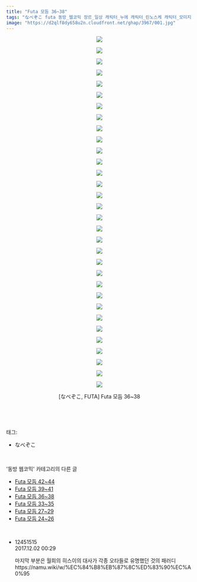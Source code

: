 ```yaml
---
title: "Futa 모듬 36~38"
tags: "なべぞこ futa 동방_웹코믹 장르_일상 캐릭터_누에 캐릭터_린노스케 캐릭터_모미지 캐릭터_사쿠야 캐릭터_아야 캐릭터_코이시 캐릭터_코코로 캐릭터_플랑드르"
image: "https://d2qlf8dy658u2n.cloudfront.net/ghap/3967/001.jpg"
---
```

<div class="article">
<p style="text-align: center; clear: none; float: none;"><img src="{{ site.imgserver12 }}/ghap/3967/001.jpg"/></p>
<p style="text-align: center; clear: none; float: none;"><img src="{{ site.imgserver12 }}/ghap/3967/002.jpg"/></p>
<p style="text-align: center; clear: none; float: none;"><img src="{{ site.imgserver12 }}/ghap/3967/003.jpg"/></p>
<p style="text-align: center; clear: none; float: none;"><img src="{{ site.imgserver12 }}/ghap/3967/004.jpg"/></p>
<p style="text-align: center; clear: none; float: none;"><img src="{{ site.imgserver12 }}/ghap/3967/005.jpg"/></p>
<p style="text-align: center; clear: none; float: none;"><img src="{{ site.imgserver12 }}/ghap/3967/006.jpg"/></p>
<p style="text-align: center; clear: none; float: none;"><img src="{{ site.imgserver12 }}/ghap/3967/007.jpg"/></p>
<p style="text-align: center; clear: none; float: none;"><img src="{{ site.imgserver12 }}/ghap/3967/008.jpg"/></p>
<p style="text-align: center; clear: none; float: none;"><img src="{{ site.imgserver12 }}/ghap/3967/009.jpg"/></p>
<p style="text-align: center; clear: none; float: none;"><img src="{{ site.imgserver12 }}/ghap/3967/010.jpg"/></p>
<p style="text-align: center; clear: none; float: none;"><img src="{{ site.imgserver12 }}/ghap/3967/011.jpg"/></p>
<p style="text-align: center; clear: none; float: none;"><img src="{{ site.imgserver12 }}/ghap/3967/012.jpg"/></p>
<p style="text-align: center; clear: none; float: none;"><img src="{{ site.imgserver12 }}/ghap/3967/013.jpg"/></p>
<p style="text-align: center; clear: none; float: none;"><img src="{{ site.imgserver12 }}/ghap/3967/014.jpg"/></p>
<p style="text-align: center; clear: none; float: none;"><img src="{{ site.imgserver12 }}/ghap/3967/015.jpg"/></p>
<p style="text-align: center; clear: none; float: none;"><img src="{{ site.imgserver12 }}/ghap/3967/016.jpg"/></p>
<p style="text-align: center; clear: none; float: none;"><img src="{{ site.imgserver12 }}/ghap/3967/017.jpg"/></p>
<p style="text-align: center; clear: none; float: none;"><img src="{{ site.imgserver12 }}/ghap/3967/018.jpg"/></p>
<p style="text-align: center; clear: none; float: none;"><img src="{{ site.imgserver12 }}/ghap/3967/019.jpg"/></p>
<p style="text-align: center; clear: none; float: none;"><img src="{{ site.imgserver12 }}/ghap/3967/020.jpg"/></p>
<p style="text-align: center; clear: none; float: none;"><img src="{{ site.imgserver12 }}/ghap/3967/021.jpg"/></p>
<p style="text-align: center; clear: none; float: none;"><img src="{{ site.imgserver12 }}/ghap/3967/022.jpg"/></p>
<p style="text-align: center; clear: none; float: none;"><img src="{{ site.imgserver12 }}/ghap/3967/023.jpg"/></p>
<p style="text-align: center; clear: none; float: none;"><img src="{{ site.imgserver12 }}/ghap/3967/024.jpg"/></p>
<p style="text-align: center; clear: none; float: none;"><img src="{{ site.imgserver12 }}/ghap/3967/025.jpg"/></p>
<p style="text-align: center; clear: none; float: none;"><img src="{{ site.imgserver12 }}/ghap/3967/026.jpg"/></p>
<p style="text-align: center; clear: none; float: none;"><img src="{{ site.imgserver12 }}/ghap/3967/027.jpg"/></p>
<p style="text-align: center; clear: none; float: none;"><img src="{{ site.imgserver12 }}/ghap/3967/028.jpg"/></p>
<p style="text-align: center; clear: none; float: none;"><img src="{{ site.imgserver12 }}/ghap/3967/029.jpg"/></p>
<p style="text-align: center; clear: none; float: none;"><img src="{{ site.imgserver12 }}/ghap/3967/030.jpg"/></p>
<p style="text-align: center; clear: none; float: none;"><img src="{{ site.imgserver12 }}/ghap/3967/031.jpg"/></p>
<p style="text-align: center; clear: none; float: none;"><img src="{{ site.imgserver12 }}/ghap/3967/032.jpg"/></p>
<p style="text-align: center; clear: none; float: none;">[なべぞこ, FUTA] Futa 모듬 36~38</p>
<p><br/></p>
</div><br/>
<div class="tagTrail">
<p>태그: </p>
<ul>
<li>なべぞこ</li>
</ul>
</div><br/>
<div class="another">
<p>'동방 웹코믹' 카테고리의 다른 글</p>
<ul>
<li><a href="/ghap_3969">Futa 모듬 42~44</a></li>
<li><a href="/ghap_3968">Futa 모듬 39~41</a></li>
<li><a href="/ghap_3967">Futa 모듬 36~38</a></li>
<li><a href="/ghap_3966">Futa 모듬 33~35</a></li>
<li><a href="/ghap_3965">Futa 모듬 27~29</a></li>
<li><a href="/ghap_3964">Futa 모듬 24~26</a></li>
</ul>
</div><br/>
<div class="cb_module cb_fluid">
<div class="cb_wrt cb_profile">
<div class="comment">
<ul>
<li class="cb_thumb_off" id="comment15142581">
<div class="cb_comment_area">
<div class="cb_info_area">
<div class="cb_section">
<span class="cb_nick_name">12451515</span>
</div>
<div class="cb_section">
<span class="cb_date">2017.12.02 00:29 </span>
</div>
</div>
<div class="cb_dsc_comment">
<p class="cb_dsc">
											마지막 부분은 월희의 히스이의 대사가 각종 오타들로 유명했던 것의 패러디<br/>
https://namu.wiki/w/%EC%84%B8%EB%87%8C%ED%83%90%EC%A0%95
										</p>
</div>
</div></li>
</ul>
</div>
</div><!-- commentList close -->
</div><br/>
